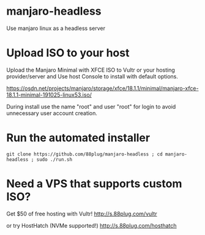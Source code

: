 # manjaro-headless
Use manjaro linux as a headless server

# Upload ISO to your host
Upload the Manjaro Minimal with XFCE ISO to Vultr or your hosting provider/server and 
Use host Console to install with default options.

https://osdn.net/projects/manjaro/storage/xfce/18.1.1/minimal/manjaro-xfce-18.1.1-minimal-191025-linux53.iso/

During install use the name "root" and user "root" for login to avoid unnecessary user account creation.

# Run the automated installer

```git clone https://github.com/88plug/manjaro-headless ; cd manjaro-headless ; sudo ./run.sh```

# Need a VPS that supports custom ISO?

Get $50 of free hosting with Vultr!
http://s.88plug.com/vultr

or try HostHatch (NVMe supported!)
http://s.88plug.com/hosthatch
